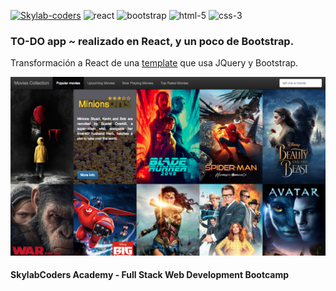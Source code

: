 [![Skylab-coders](https://mtzfactory.github.io/logos/png/skylab-coders.png)](http://www.skylabcoders.com/)
![react](https://mtzfactory.github.io/logos/png/react.png)
![bootstrap](https://mtzfactory.github.io/logos/png/bootstrap.png)
![html-5](https://mtzfactory.github.io/logos/png/html-5.png)
![css-3](https://mtzfactory.github.io/logos/png/css-3.png)

### TO-DO app ~ realizado en React, y un poco de Bootstrap.

Transformación a React de una [template][todo-template] que usa JQuery y Bootstrap.

![screenshoot](./img/screenshoot-1.png)

#### SkylabCoders Academy - Full Stack Web Development Bootcamp

[todo-template]: https://bootsnipp.com/snippets/featured/todo-example